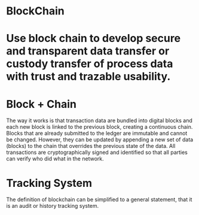 # BlockChain

# Use block chain to develop secure and transparent data transfer or custody transfer of process data with trust and trazable usability.

# Block + Chain

The way it works is that transaction data are bundled into digital blocks and each new block is linked to the previous block, creating a continuous chain. Blocks that are already submitted to the ledger are immutable and cannot be changed. However, they can be updated by appending a new set of data (blocks) to the chain that overrides the previous state of the data. All transactions are cryptographically signed and identified so that all parties can verify who did what in the network.

# Tracking System

The definition of blockchain can be simplified to a general statement, that it is an audit or history tracking system.